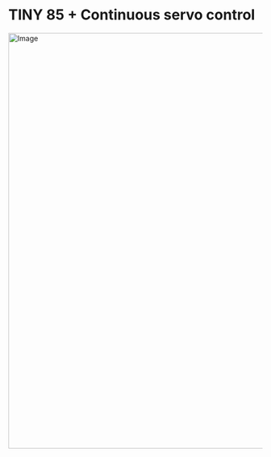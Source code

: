 # TINY 85 + Continuous servo control

<img width="822" alt="Image" src="https://github.com/user-attachments/assets/becfdcba-6cbc-45ea-b01e-45db8d8aaeb5" />
